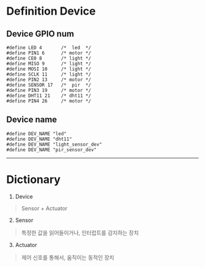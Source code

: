 

# Definition Device


## Device GPIO num 

```
#define LED 4       /*  led  */
#define PIN1 6      /* motor */
#define CE0 8       /* light */
#define MISO 9      /* light */
#define MOSI 10     /* light */
#define SCLK 11     /* light */
#define PIN2 13     /* motor */
#define SENSOR 17   /*  pir  */
#define PIN3 19     /* motor */
#define DHT11 21    /* dht11 */
#define PIN4 26     /* motor */
```

## Device name
```
#define DEV_NAME "led"
#define DEV_NAME "dht11"
#define DEV_NAME "light_sensor_dev"
#define DEV_NAME "pir_sensor_dev"
```

---

# Dictionary

1. Device
 > Sensor + Actuator
2. Sensor
 > 특정한 값을 읽어들이거나, 인터럽트를 감지하는 장치
3. Actuator
 > 제어 신호를 통해서, 움직이는 동적인 장치
 
 


